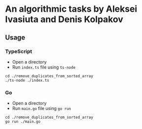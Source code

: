 # An algorithmic tasks by Aleksei Ivasiuta and Denis Kolpakov

## Usage

### TypeScript

- Open a directory
- Run `index.ts` file using `ts-node`

```
cd ./remove_duplicates_from_sorted_array
./ts-node ./index.ts
```

### Go

- Open a directory
- Run `main.go` file using `go run`

```
cd ./remove_duplicates_from_sorted_array
go run ./main.go
```